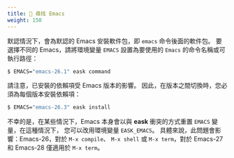 ```yaml
---
title: 🔭 尋找 Emacs
weight: 150
---
```


默認情況下，會為默認的 Emacs 安裝軟件包，即 `emacs` 命令後面的軟件包。 要選擇不同的
Emacs，請將環境變量 `EMACS` 設置為要使用的 `Emacs` 的命令名稱或可執行路徑：

```sh
$ EMACS="emacs-26.1" eask command
```

請注意，已安裝的依賴項受 Emacs 版本的影響。 因此，在版本之間切換時，您必須為每個版本安裝依賴項：

```sh
$ EMACS="emacs-26.3" eask install
```

不幸的是，在某些情況下，Emacs 本身會以與 **eask** 衝突的方式重置 `EMACS` 變量，在這種情況下，
您可以改用環境變量 `EASK_EMACS`。 具體來說，此問題會影響：Emacs-26，對於 `M-x compile`、
`M-x shell` 或 `M-x term`，對於 Emacs-27 和 Emacs-28 僅適用於 `M-x term`。
